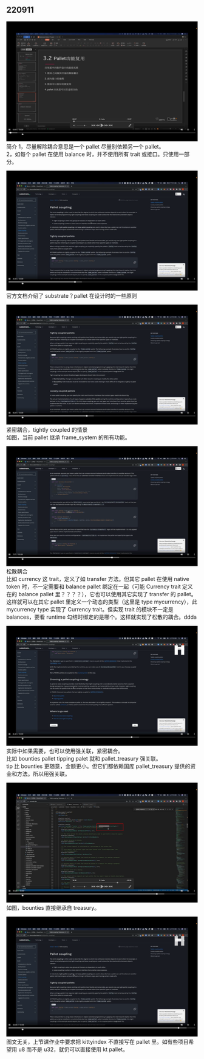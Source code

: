 ## 220911

![](./img/2022-09-11-09-35-06.png)  
简介
1，尽量解除耦合意思是一个 pallet 尽量别依赖另一个 pallet。  
2，如每个 pallet 在使用 balance 时，并不使用所有 trait 或接口。只使用一部分。

![](./img/2022-09-11-09-40-20.png)  
官方文档介绍了 substrate？pallet 在设计时的一些原则

![](./img/2022-09-11-09-42-26.png)  
紧密耦合，tightly coupled 的情景  
如图，当前 pallet 继承 frame_system 的所有功能。

![](./img/2022-09-11-09-56-41.png)  
松散耦合  
比如 currency 这 trait，定义了如 transfer 方法。但其它 pallet 在使用 native token 时，不一定需要和 balance pallet 绑定在一起（可能 Currency trait 定义在的 balance pallet 里？？？？），它也可以使用其它实现了 transfer 的 pallet。这样就可以在其它 pallet 里定义一个动态的类型（这里是 type mycurrency），此 mycurrency type 实现了 Currency trait。但实现 trait 的模块不一定是 balances，要看 runtime 勾结时绑定的是哪个。这样就实现了松散的耦合。ddda

![](./img/2022-09-11-10-19-57.png)  
实际中如果需要，也可以使用强关联，紧密耦合。  
比如 bounties pallet tipping palet 就和 pallet_treasury 强关联。  
tip 比 bounties 更随意，金额更小。但它们都依赖国库 pallet_treasury 提供的资金和方法。所以用强关联。

![](./img/2022-09-11-10-37-40.png)  
如图，bounties 直接继承自 treasury。

![](./img/2022-09-11-10-39-49.png)  
图文无关，上节课作业中要求把 kittyindex 不直接写在 pallet 里。如有些项目希望用 u8 而不是 u32，就仍可以直接使用 kt pallet。
